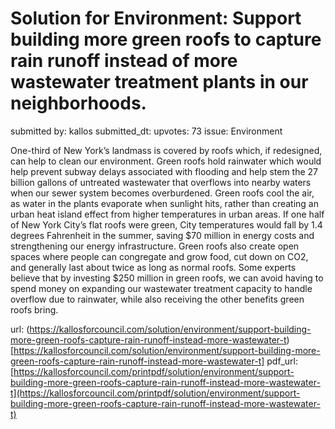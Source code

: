 # Solution for Environment: Support building more green roofs to capture rain runoff instead of more wastewater treatment plants in our neighborhoods. #

submitted by: kallos
submitted_dt: 
upvotes: 73
issue: Environment

One-third of New York’s landmass is covered by roofs which, if redesigned, can help to clean our environment. Green roofs hold rainwater which would help prevent subway delays associated with flooding and help stem the 27 billion gallons of untreated wastewater that overflows into nearby waters when our sewer system becomes overburdened. Green roofs cool the air, as water in the plants evaporate when sunlight hits, rather than creating an urban heat island effect from higher temperatures in urban areas. If one half of New York City’s flat roofs were green, City temperatures would fall by 1.4 degrees Fahrenheit in the summer, saving $70 million in energy costs and strengthening our energy infrastructure. Green roofs also create open spaces where people can congregate and grow food, cut down on CO2, and generally last about twice as long as normal roofs. Some experts believe that by investing $250 million in green roofs, we can avoid having to spend money on expanding our wastewater treatment capacity to handle overflow due to rainwater, while also receiving the other benefits green roofs bring.

url: (https://kallosforcouncil.com/solution/environment/support-building-more-green-roofs-capture-rain-runoff-instead-more-wastewater-t)[https://kallosforcouncil.com/solution/environment/support-building-more-green-roofs-capture-rain-runoff-instead-more-wastewater-t]
pdf_url: [https://kallosforcouncil.com/printpdf/solution/environment/support-building-more-green-roofs-capture-rain-runoff-instead-more-wastewater-t](https://kallosforcouncil.com/printpdf/solution/environment/support-building-more-green-roofs-capture-rain-runoff-instead-more-wastewater-t)